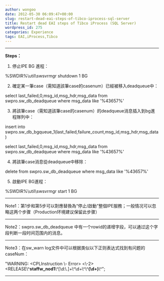 ```yaml
---
author: wongoo
date: 2012-05-30 06:09:47+00:00
slug: restart-dead-eai-steps-of-tibco-iprocess-sql-server
title: Restart dead EAI steps of Tibco iProcess (SQL Server)
wordpress_id: 275
categories: Experience
tags: EAI,iProcess,Tibco
---
```


* * *

**Steps：**

1. 停止IPE BG 進程：

%SWDIR%\util\swsvrmgr shutdown 1 BG

  


2. 確定某一筆case（需知道該筆case的casenum）已經被移入deadqueue中：

select last_failed,0,msg_id,msg_hdr,msg_data from swpro.sw_db_deadqueue where msg_data like '%43657%'

3. 將該筆case（需知道該筆case的casenum）的deadqueue消息插入到bg進程隊列中：

insert into swpro.sw_db_bgqueue_1(last_failed,failure_count,msg_id,msg_hdr,msg_data )

select last_failed,0,msg_id,msg_hdr,msg_data from swpro.sw_db_deadqueue where msg_data like '%43657%'

4. 將該筆case消息從deadqueue中移除：

delete from swpro.sw_db_deadqueue where msg_data like '%43657%'

  


5. 啟動IPE BG進程：

%SWDIR%\util\swsvrmgr start 1 BG

* * *

Note1：第1步和第5步可以對應替換為“停止/啟動”整個IPE服務；一般情况可以忽略这两个步骤（Production环境建议保留此步骤）

* * *

Note2：swpro.sw_db_deadqueue 中有一个rowid的递增字段，可以通过这个字段判断一段时间范围内的消息。

* * *

Note3：在sw_warn log文件中可以根据类似以下正则表达式找到有问题的caseNum：

"WARNING: <CPLInstruction \\- Error> <\\-2> <RELEASE> <RELEASE\\^**staffw_nod1**\\^[\\d:\\.]+\\^\\d+\\^\\^**(\\d+)**\\^";

* * *

